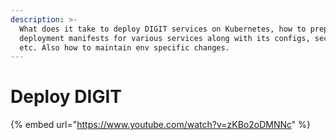 ```yaml
---
description: >-
  What does it take to deploy DIGIT services on Kubernetes, how to prepare
  deployment manifests for various services along with its configs, secrets,
  etc. Also how to maintain env specific changes.
---
```


# Deploy DIGIT



{% embed url="https://www.youtube.com/watch?v=zKBo2oDMNNc" %}



